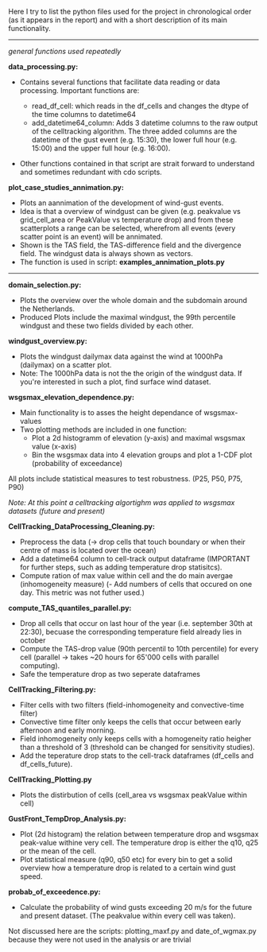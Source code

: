 Here I try to list the python files used for the project in chronological order (as it appears in the report) and with a short description of its main functionality.

-----------------------------------------------------------
_general functions used repeatedly_

__data_processing.py:__
  - Contains several functions that facilitate data reading or data processing. Important functions are:
    - read_df_cell: which reads in the df_cells and changes the dtype of the time columns to datetime64
    - add_datetime64_column: Adds 3 datetime columns to the raw output of the celltracking algorithm. The three added columns are the datetime of the gust event (e.g. 15:30), the lower full hour (e.g. 15:00) and the upper full hour (e.g. 16:00).

  - Other functions contained in that script are strait forward to understand and sometimes redundant with cdo scripts.


__plot_case_studies_annimation.py:__
  - Plots an aannimation of the development of wind-gust events.
  - Idea is that a overview of windgust can be given (e.g. peakvalue vs grid_cell_area or PeakValue vs temperature drop) and from these scatterplots a range can be selected, wherefrom all events (every scatter point is an event) will be annimated.
  - Shown is the TAS field, the TAS-difference field and the divergence field. The windgust data is always shown as vectors.
  - The function is used in script: __examples_annimation_plots.py__ 


-----------------------------------------------------------

__domain_selection.py:__
  - Plots the overview over the whole domain and the subdomain around the Netherlands. 
  - Produced Plots include the maximal windgust, the 99th percentile windgust and these two fields divided by each other.
  
  
__windgust_overview.py:__
  - Plots the windgust dailymax data against the wind at 1000hPa (dailymax) on a scatter plot. 
  - Note: The 1000hPa data is not the the origin of the windgust data. If you're interested in such a plot, find surface wind dataset.
  
  
__wsgsmax_elevation_dependence.py:__
  - Main functionality is to asses the height dependance of wsgsmax-values
  - Two plotting methods are included in one function:
      - Plot a 2d histogramm of elevation (y-axis) and maximal wsgsmax value (x-axis)
      - Bin the wsgsmax data into 4 elevation groups and plot a 1-CDF plot (probability of exceedance)

  All plots include statistical measures to test robustness. (P25, P50, P75, P90)
  
*Note: At this point a celltracking algortighm was applied to wsgsmax datasets (future and present)*


__CellTracking_DataProcessing_Cleaning.py:__
  - Preprocess the data (-> drop cells that touch boundary or when their centre of mass is located over the ocean)
  - Add a datetime64 column to cell-track output dataframe (IMPORTANT for further steps, such as adding temperature drop statisitcs).
  - Compute ration of max value within cell and the do main avergae (inhomogeneity measure)
  (- Add numbers of cells that occured on one day. This metric was not futher used.)
  

__compute_TAS_quantiles_parallel.py:__
  - Drop all cells that occur on last hour of the year (i.e. september 30th at 22:30), becuase the corresponding temperature field already lies in october
  - Compute the TAS-drop value (90th percentil to 10th percentile) for every cell (parallel -> takes ~20 hours for 65'000 cells with parallel computing).
  - Safe the temperature drop as two seperate dataframes


__CellTracking_Filtering.py:__
  - Filter cells with two filters (field-inhomogeneity and convective-time filter)
  - Convective time filter only keeps the cells that occur between early afternoon and early morning.
  - Field inhomogeneity only keeps cells with a homogeneity ratio heigher than a threshold of 3 (threshold can be changed for sensitivity studies).
  - Add the teperature drop stats to the cell-track dataframes (df_cells and df_cells_future).


__CellTracking_Plotting.py__
  - Plots the distirbution of cells (cell_area vs wsgsmax peakValue within cell)


__GustFront_TempDrop_Analysis.py:__
  - Plot (2d histogram) the relation between temperature drop and wsgsmax peak-value withine very cell. The temperature drop is either the q10, q25 or the mean of the cell.
  - Plot statistical measure (q90, q50 etc) for every bin to get a solid overview how a temperature drop is related to a certain wind gust speed.



__probab_of_exceedence.py:__
  - Calculate the probability of wind gusts exceeding 20 m/s for the future and present dataset. (The peakvalue within every cell was taken). 



Not discussed here are the scripts:
  plotting_maxf.py and date_of_wgmax.py
  because they were not used in the analysis or are trivial

